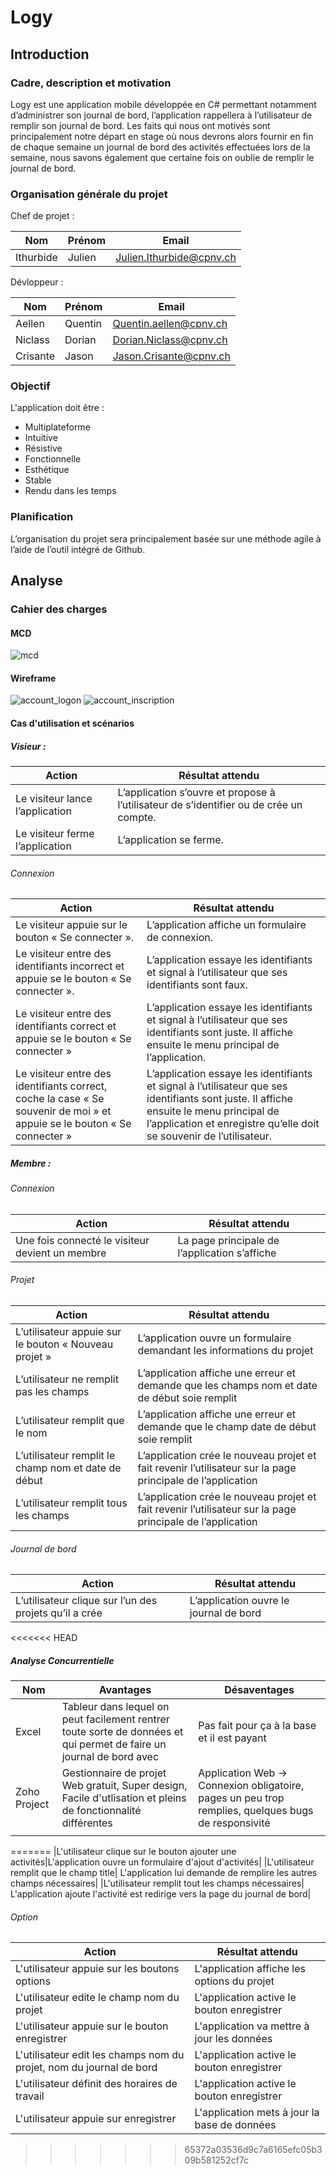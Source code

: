 # Logy

## Introduction
### Cadre, description et motivation
Logy est une application mobile développée en C# permettant notamment d’administrer son journal de bord, l’application rappellera à l’utilisateur de remplir son journal de bord. Les faits qui nous ont motivés sont principalement notre départ en stage où nous devrons alors fournir en fin de chaque semaine un journal de bord des activités effectuées lors de la semaine, nous savons également que certaine fois on oublie de remplir le journal de bord.

### Organisation générale du projet

Chef de projet :

|Nom|Prénom|Email|
|---|------|-----|
|Ithurbide|Julien|Julien.Ithurbide@cpnv.ch|

Dévloppeur :

|Nom|Prénom|Email|
|---|------|-----|
|Aellen|Quentin|Quentin.aellen@cpnv.ch|
|Niclass|Dorian|Dorian.Niclass@cpnv.ch|
|Crisante|Jason|Jason.Crisante@cpnv.ch|

### Objectif

L'application doit être :

* Multiplateforme
* Intuitive
* Résistive
* Fonctionnelle
* Esthétique
* Stable
* Rendu dans les temps

### Planification

L’organisation du projet sera principalement basée sur une méthode agile à l’aide de l’outil intégré de Github.

## Analyse
### Cahier des charges
#### MCD
![mcd](./images/MCD.png)
#### Wireframe
![account_logon](./images/wireframes/account_logon.png)
![account_inscription](./images/wireframes/account_inscription.png)

#### Cas d'utilisation et scénarios

##### Visieur :

|**Action**|**Résultat attendu**|
|------|----------------|
|Le visiteur lance l’application|L’application s’ouvre et propose à l’utilisateur de s’identifier ou de crée un compte.|
|Le visiteur ferme l’application|L’application se ferme.|

###### Connexion

|**Action**|**Résultat attendu**|
|----------|--------------------|
|Le visiteur appuie sur le bouton « Se connecter ».|L’application affiche un formulaire de connexion.|
|Le visiteur entre des identifiants incorrect et appuie se le bouton « Se connecter ».|L’application essaye les identifiants et signal à l’utilisateur que ses identifiants sont faux.|
|Le visiteur entre des identifiants correct et appuie se le bouton « Se connecter »|L’application essaye les identifiants et signal à l’utilisateur que ses identifiants sont juste. Il affiche ensuite le menu principal de l’application.|
|Le visiteur entre des identifiants correct, coche la case « Se souvenir de moi » et appuie se le bouton « Se connecter »|L’application essaye les identifiants et signal à l’utilisateur que ses identifiants sont juste. Il affiche ensuite le menu principal de l’application et enregistre qu’elle doit se souvenir de l’utilisateur.|

##### Membre :

###### Connexion

|**Action**|**Résultat attendu**|
|----------|--------------------|
|Une fois connecté le visiteur devient un membre|La page principale de l’application s’affiche|

###### Projet

|**Action**|**Résultat attendu**|
|----------|--------------------|
|L’utilisateur appuie sur le bouton « Nouveau projet »|L’application ouvre un formulaire demandant les informations du projet|
|L’utilisateur ne remplit pas les champs|L’application affiche une erreur et demande que les champs nom et date de début soie remplit |
|L’utilisateur remplit que le nom|L’application affiche une erreur et demande que le champ date de début soie remplit|
|L’utilisateur remplit le champ nom et date de début|L’application crée le nouveau projet et fait revenir l’utilisateur sur la page principale de l’application|
|L’utilisateur remplit tous les champs|L’application crée le nouveau projet et fait revenir l’utilisateur sur la page principale de l’application|

###### Journal de bord

|**Action**|**Résultat attendu**|
|----------|--------------------|
|L’utilisateur clique sur l’un des projets qu’il a crée|L’application ouvre le journal de bord|
<<<<<<< HEAD

##### Analyse Concurrentielle

|**Nom**|**Avantages**|**Désaventages**|
|-------|-------------|----------------|
|Excel|Tableur dans lequel on peut facilement rentrer toute sorte de données et qui permet de faire un journal de bord avec| Pas fait pour ça à la base et il est payant|
|Zoho Project| Gestionnaire de projet Web gratuit, Super design, Facile d'utlisation et pleins de fonctionnalité différentes | Application Web -> Connexion obligatoire, pages un peu trop remplies, quelques bugs de responsivité|
|||||
=======
|L'utilisateur clique sur le bouton ajouter une activités|L'application ouvre un formulaire d'ajout d'activités|
|L'utilisateur remplit que le champ title| L'application lui demande de remplire les autres champs nécessaires|
|L'utilisateur remplit tout les champs nécessaires| L'application ajoute l'activité est redirige vers la page du journal de bord|

###### Option

|**Action**|**Résultat attendu**|
|----------|--------------------|
|L'utilisateur appuie sur les boutons options| L'application affiche les options du projet|
|L'utilisateur edite le champ nom du projet|L'application active le bouton enregistrer|
|L'utilisateur appuie sur le bouton enregistrer| L'application va mettre à jour les données|
|L'utilisateur edit les champs nom du projet, nom du journal de bord|L'application active le bouton enregistrer|
|L'utilisateur définit des horaires de travail |L'application active le bouton enregistrer|
|L'utilisateur appuie sur enregistrer| L'application mets à jour la base de données|
>>>>>>> 65372a03536d9c7a6165efc05b309b581252cf7c
